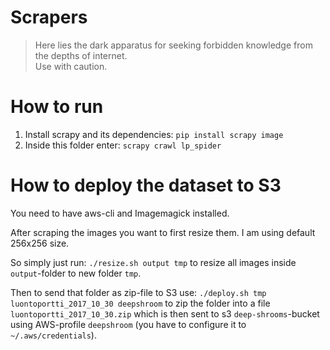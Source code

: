 # Scrapers

>Here lies the dark apparatus for seeking forbidden knowledge from the depths of internet.  
>Use with caution.

# How to run

1) Install scrapy and its dependencies: `pip install scrapy image`
2) Inside this folder enter: `scrapy crawl lp_spider`

# How to deploy the dataset to S3

You need to have aws-cli and Imagemagick installed.

After scraping the images you want to first resize them. I am using default 256x256 size.

So simply just run: `./resize.sh output tmp` to resize all images inside `output`-folder to new folder `tmp`.

Then to send that folder as zip-file to S3 use: `./deploy.sh tmp luontoportti_2017_10_30 deepshroom` to zip the folder into a file `luontoportti_2017_10_30.zip` which is then sent to s3 `deep-shrooms`-bucket using AWS-profile `deepshroom` (you have to configure it to `~/.aws/credentials`).